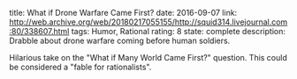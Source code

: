 title: What if Drone Warfare Came First?
date: 2016-09-07
link: http://web.archive.org/web/20180217055155/http://squid314.livejournal.com:80/338607.html
tags: Humor, Rational
rating: 8
state: complete
description: Drabble about drone warfare coming before human soldiers.

Hilarious take on the "What if Many World Came First?" question. This could be
considered a "fable for rationalists".
